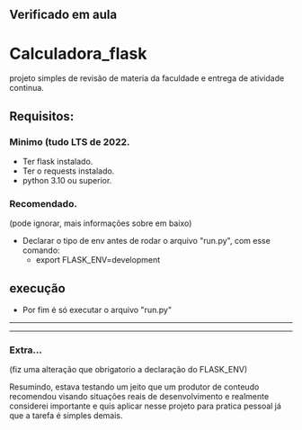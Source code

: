 ## Verificado em aula #

# Calculadora_flask 
projeto simples de revisão de materia da faculdade
e entrega de atividade continua.

## Requisitos:
### Minimo (tudo LTS de 2022.
 - Ter flask instalado.
 - Ter o requests instalado.
- python 3.10 ou superior.

### Recomendado.
(pode ignorar, mais informações sobre em baixo)

-  Declarar o tipo de env antes de rodar o arquivo "run.py", com esse comando:
    - export FLASK_ENV=development


## execução
 - Por fim é só executar o arquivo "run.py"



---
---
### Extra...
(fiz uma alteração que  obrigatorio a declaração do FLASK_ENV)

Resumindo, estava testando um jeito que um produtor de conteudo recomendou visando situações reais de desenvolvimento e realmente considerei importante e quis aplicar nesse projeto para pratica pessoal já que a tarefa é simples demais.
